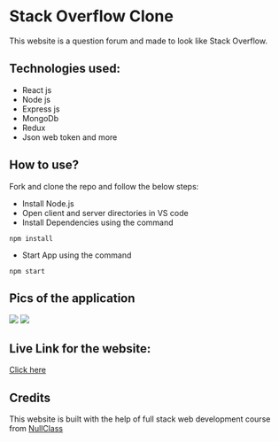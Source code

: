 # Stack Overflow Clone

This website is a question forum and made to look like Stack Overflow.

## Technologies used:

- React js
- Node js
- Express js
- MongoDb
- Redux
- Json web token and more

## How to use?

Fork and clone the repo and follow the below steps:

- Install Node.js
- Open client and server directories in VS code
- Install Dependencies using the command

```
npm install
```

- Start App using the command

```
npm start
```

## Pics of the application

<img src="https://github.com/Ritz7777/Stack-Overflow-Clone/blob/main/Screenshots/Homepage.png">
<img src="https://github.com/Ritz7777/Stack-Overflow-Clone/blob/main/Screenshots/Question.png">

## Live Link for the website:

[Click here](https://stack-overflow-ritzz.netlify.app/)

## Credits

This website is built with the help of full stack web development course from [NullClass](https://nullclass.com/)
